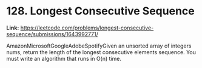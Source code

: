 # 128. Longest Consecutive Sequence

**Link:** https://leetcode.com/problems/longest-consecutive-sequence/submissions/1643992771/

AmazonMicrosoftGoogleAdobeSpotifyGiven an unsorted array of integers nums, return the length of the longest consecutive elements sequence. You must write an algorithm that runs in O(n) time.

